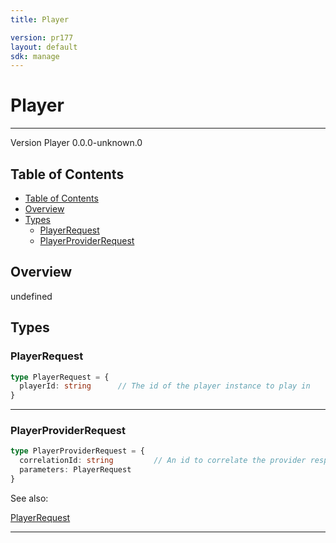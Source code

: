 ```yaml
---
title: Player

version: pr177
layout: default
sdk: manage
---
```


# Player
---
Version Player 0.0.0-unknown.0

## Table of Contents
   - [Table of Contents](#table-of-contents)
   - [Overview](#overview)
   - [Types](#types)
     - [PlayerRequest](#playerrequest)
     - [PlayerProviderRequest](#playerproviderrequest)


## Overview
 undefined

## Types

### PlayerRequest



```typescript
type PlayerRequest = {
  playerId: string      // The id of the player instance to play in
}
```



---
### PlayerProviderRequest



```typescript
type PlayerProviderRequest = {
  correlationId: string         // An id to correlate the provider response with this request
  parameters: PlayerRequest
}
```

See also: 

[PlayerRequest](#playerrequest)

---